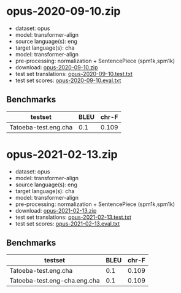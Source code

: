 # opus-2020-09-10.zip

* dataset: opus
* model: transformer-align
* source language(s): eng
* target language(s): cha
* model: transformer-align
* pre-processing: normalization + SentencePiece (spm1k,spm1k)
* download: [opus-2020-09-10.zip](https://object.pouta.csc.fi/Tatoeba-MT-models/eng-cha/opus-2020-09-10.zip)
* test set translations: [opus-2020-09-10.test.txt](https://object.pouta.csc.fi/Tatoeba-MT-models/eng-cha/opus-2020-09-10.test.txt)
* test set scores: [opus-2020-09-10.eval.txt](https://object.pouta.csc.fi/Tatoeba-MT-models/eng-cha/opus-2020-09-10.eval.txt)

## Benchmarks

| testset               | BLEU  | chr-F |
|-----------------------|-------|-------|
| Tatoeba-test.eng.cha 	| 0.1 	| 0.109 |

# opus-2021-02-13.zip

* dataset: opus
* model: transformer-align
* source language(s): eng
* target language(s): cha
* model: transformer-align
* pre-processing: normalization + SentencePiece (spm1k,spm1k)
* download: [opus-2021-02-13.zip](https://object.pouta.csc.fi/Tatoeba-MT-models/eng-cha/opus-2021-02-13.zip)
* test set translations: [opus-2021-02-13.test.txt](https://object.pouta.csc.fi/Tatoeba-MT-models/eng-cha/opus-2021-02-13.test.txt)
* test set scores: [opus-2021-02-13.eval.txt](https://object.pouta.csc.fi/Tatoeba-MT-models/eng-cha/opus-2021-02-13.eval.txt)

## Benchmarks

| testset               | BLEU  | chr-F |
|-----------------------|-------|-------|
| Tatoeba-test.eng.cha 	| 0.1 	| 0.109 |
| Tatoeba-test.eng-cha.eng.cha 	| 0.1 	| 0.109 |


